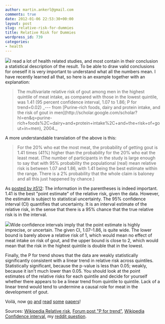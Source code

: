 ```yaml
---
author: martin.ankerl@gmail.com
comments: true
date: 2012-01-06 22:53:30+00:00
layout: post
slug: relative-risk-for-dummies
title: Relative Risk for Dummies
wordpress_id: 739
categories:
- health
---
```


[![](http://martin.ankerl.com/wp-content/uploads/2012/01/194135_xlarge-300x199.jpg)](http://martin.ankerl.com/wp-content/uploads/2012/01/194135_xlarge.jpg)I read a lot of health related studies, and most contain in their conclusion a statistical description of the result. To be able to draw valid conclusions for oneself it is very important to understand what all the numbers mean. I have recently learned all that, so here is an example together with an explanation:


<blockquote>The multivariate relative risk of gout among men in the highest quintile of meat intake, as compared with those in the lowest quintile, was 1.41 (95 percent confidence interval, 1.07 to 1.86; P for trend=0.02)
_--- from [Purine-rich foods, dairy and protein intake, and the risk of gout in men](http://scholar.google.com/scholar?hl=en&q=purine-rich+foods%2C+dairy+and+protein+intake%2C+and+the+risk+of+gout+in+men), 2004._</blockquote>


A more understandable translation of the above is this:
<!-- more -->


<blockquote>For the 20% who eat the most meat, the probability of getting gout is 1.41 times (41%) higher than the probability for the 20% who eat the least meat. (The number of participants in the study is large enough to say that with 95% probability the populational (real) mean relative risk is between 1.07 and 1.86, with 1.41 being the best estimate within the range. There is a 2% probability that the whole claim is baloney and all this just happened by chance.)</blockquote>


As [posted by jt512](http://www.reddit.com/r/statistics/comments/o5u66/risk_analysis_what_do_the_numbers_mean/c3ep88r?context=1): The information in the parentheses is indeed important. 1.41 is the best "point estimate" of the relative risk, given the data. However, the estimate is subject to statistical uncertainty. The 95% confidence interval (CI) quantifies that uncertainty. It is an interval estimate of the relative risk, in the sense that there is a 95% chance that the true relative risk is in the interval.

[![](http://martin.ankerl.com/wp-content/uploads/2012/01/Margarinefilling-300x190.png)](http://martin.ankerl.com/wp-content/uploads/2012/01/Margarinefilling.png)Wide confidence intervals imply that the point estimate is highly imprecise, or uncertain. The given CI, 1.07–1.86, is quite wide. The lower bound is barely above a relative risk of 1, which would mean no effect of meat intake on risk of gout, and the upper bound is close to 2, which would mean that the risk in the highest quintile is double that in the lowest.

Finally, the P for trend shows that the data are weakly statistically significantly consistent with a linear trend in relative risk across quintiles. Statistically significant, because the p-value is less than 0.05; weakly, because it isn't much lower than 0.05. You should look at the point estimates of the relative risks for each quintile and decide for yourself whether there appears to be a linear trend from quintile to quintile. Lack of a linear trend would tend to undermine a causal role for meat in the development of gout.

Voilá, now [go](http://annals.ba0.biz/content/140/10/769.full) [and](http://prdupl02.ynet.co.il/ForumFiles_2/28284340.pdf) [read](http://www.jhsph.edu/bin/e/v/10_3_06.pdf) [some](http://www.ajcn.org/content/78/3/647S.full) [papers](http://www.nutritionandmetabolism.com/content/pdf/1743-7075-8-75.pdf)!

Sources: [Wikipedia Relative risk](http://en.wikipedia.org/wiki/Relative_risk), [Forum post "P for trend"](http://forum.wordreference.com/showthread.php?t=1082076), [Wikipedia Confidence interval](http://en.wikipedia.org/wiki/Confidence_interval#Examples), my [reddit question](http://www.reddit.com/r/statistics/comments/o5u66/risk_analysis_what_do_the_numbers_mean/).
